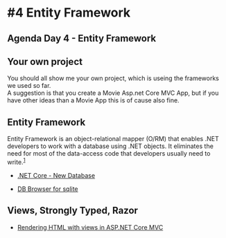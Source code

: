 # #4 Entity Framework
## Agenda Day 4 - Entity Framework

## Your own project
You should all show me your own project, which is useing the frameworks we used so far.    
A suggestion is that you create a Movie Asp.net Core MVC App, but if you have other ideas than a Movie App this is of cause also fine. 

## Entity Framework
Entity Framework is an object-relational mapper (O/RM) that enables .NET developers to work with a database using .NET objects. It eliminates the need for most of the data-access code that developers usually need to write.<sup><a href="https://docs.microsoft.com/en-us/ef/">1</a></sup> 

* [.NET Core - New Database](https://docs.microsoft.com/en-us/ef/core/get-started/netcore/new-db-sqlite)

* [DB Browser for sqlite](http://sqlitebrowser.org/)


## Views, Strongly Typed, Razor

* [Rendering HTML with views in ASP.NET Core MVC](https://docs.microsoft.com/en-us/aspnet/core/mvc/views/overview)
